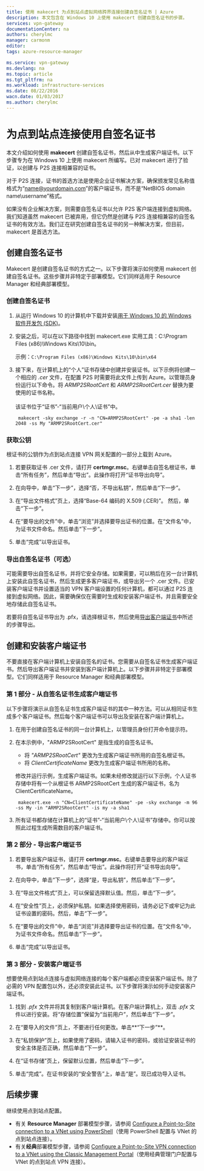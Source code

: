 ```yaml
---
title: 使用 makecert 为点到站点虚拟网络跨界连接创建自签名证书 | Azure
description: 本文包含在 Windows 10 上使用 makecert 创建自签名证书的步骤。
services: vpn-gateway
documentationCenter: na
authors: cherylmc
manager: carmonm
editor: 
tags: azure-resource-manager

ms.service: vpn-gateway
ms.devlang: na
ms.topic: article
ms.tgt_pltfrm: na
ms.workload: infrastructure-services
ms.date: 08/22/2016
wacn.date: 01/03/2017
ms.author: cherylmc
---
```


# 为点到站点连接使用自签名证书

本文介绍如何使用 **makecert** 创建自签名证书，然后从中生成客户端证书。以下步骤专为在 Windows 10 上使用 makecert 所编写。已对 makecert 进行了验证，以创建与 P2S 连接相兼容的证书。

对于 P2S 连接，证书的首选方法是使用企业证书解决方案，确保颁发常见名称值格式为“name@yourdomain.com”的客户端证书，而不是“NetBIOS domain name\\username”格式。

如果没有企业解决方案，则需要自签名证书以允许 P2S 客户端连接到虚拟网络。我们知道虽然 makecert 已被弃用，但它仍然是创建与 P2S 连接相兼容的自签名证书的有效方法。我们正在研究创建自签名证书的另一种解决方案，但目前，makecert 是首选方法。

## 创建自签名证书

Makecert 是创建自签名证书的方式之一。以下步骤将演示如何使用 makecert 创建自签名证书。这些步骤并非特定于部署模型。它们同样适用于 Resource Manager 和经典部署模型。

### 创建自签名证书

1. 从运行 Windows 10 的计算机中下载并安装[用于 Windows 10 的 Windows 软件开发包 (SDK)](https://dev.windows.com/downloads/windows-10-sdk)。

2. 安装之后，可以在以下路径中找到 makecert.exe 实用工具：C:\\Program Files (x86)\\Windows Kits\\10\\bin<arch>。
		
	示例：`C:\Program Files (x86)\Windows Kits\10\bin\x64`

3. 接下来，在计算机上的“个人”证书存储中创建并安装证书。以下示例将创建一个相应的 *.cer* 文件，在配置 P2S 时需要将此文件上传到 Azure。以管理员身份运行以下命令。将 *ARMP2SRootCert* 和 *ARMP2SRootCert.cer* 替换为要使用的证书名称。<br><br>该证书位于“证书”-“当前用户\\个人\\证书”中。

    	makecert -sky exchange -r -n "CN=ARMP2SRootCert" -pe -a sha1 -len 2048 -ss My "ARMP2SRootCert.cer"

###  <a name="rootpublickey"></a>获取公钥

根证书的公钥作为点到站点连接 VPN 网关配置的一部分上载到 Azure。

1. 若要获取证书 .cer 文件，请打开 **certmgr.msc**。右键单击自签名根证书，单击“所有任务”，然后单击“导出”。此操作将打开“证书导出向导”。

2. 在向导中，单击“下一步”，选择“否，不导出私钥”，然后单击“下一步”。

3. 在“导出文件格式”页上，选择“Base-64 编码的 X.509 (.CER)”。 然后，单击“下一步”。

4. 在“要导出的文件”中，单击“浏览”并选择要导出证书的位置。在“文件名”中，为证书文件命名。然后单击“下一步”。

5. 单击“完成”以导出证书。

### 导出自签名证书（可选）

可能需要导出自签名证书，并将它安全存储。如果需要，可以稍后在另一台计算机上安装此自签名证书，然后生成更多客户端证书，或导出另一个 .cer 文件。已安装客户端证书并设置适当的 VPN 客户端设置的任何计算机，都可以通过 P2S 连接到虚拟网络。因此，需要确保仅在需要时生成和安装客户端证书，并且需要安全地存储此自签名证书。

若要将自签名证书导出为 .pfx，请选择根证书，然后使用[导出客户端证书](#clientkey)中所述的步骤导出。

## 创建和安装客户端证书

不要直接在客户端计算机上安装自签名的证书。您需要从自签名证书生成客户端证书。然后导出客户端证书并安装到客户端计算机上。以下步骤并非特定于部署模型。它们同样适用于 Resource Manager 和经典部署模型。

### 第 1 部分 - 从自签名证书生成客户端证书

以下步骤将演示从自签名证书生成客户端证书的其中一种方法。可以从相同证书生成多个客户端证书。然后每个客户端证书可以导出及安装在客户端计算机上。

1. 在用于创建自签名证书的同一台计算机上，以管理员身份打开命令提示符。

2. 在本示例中，"ARMP2SRootCert" 是指生成的自签名证书。
	- 将 *"ARMP2SRootCert"* 更改为生成客户端证书所用的自签名根证书。
	- 将 *ClientCertificateName* 更改为生成客户端证书所用的名称。

	修改并运行示例，生成客户端证书。如果未经修改就运行以下示例，个人证书存储中将有一个从根证书 ARMP2SRootCert 生成的客户端证书，名为 ClientCertificateName。

    	makecert.exe -n "CN=ClientCertificateName" -pe -sky exchange -m 96 -ss My -in "ARMP2SRootCert" -is my -a sha1

4. 所有证书都存储在计算机上的“证书”-“当前用户\\个人\\证书”存储中。你可以按照此过程生成所需数目的客户端证书。

### <a name="clientkey"></a>第 2 部分 - 导出客户端证书

1. 若要导出客户端证书，请打开 **certmgr.msc**。右键单击要导出的客户端证书，单击“所有任务”，然后单击“导出”。此操作将打开“证书导出向导”。

2. 在向导中，单击“下一步”，选择“是，导出私钥”，然后单击“下一步”。

3. 在“导出文件格式”页上，可以保留选择默认值。然后，单击“下一步”。
 
4. 在“安全性”页上，必须保护私钥。如果选择使用密码，请务必记下或牢记为此证书设置的密码。然后，单击“下一步”。

5. 在“要导出的文件”中，单击“浏览”并选择要导出证书的位置。在“文件名”中，为证书文件命名。然后单击“下一步”。

6. 单击“完成”以导出证书。

### 第 3 部分 - 安装客户端证书

想要使用点到站点连接与虚拟网络连接的每个客户端都必须安装客户端证书。除了必需的 VPN 配置包以外，还必须安装此证书。以下步骤将演示如何手动安装客户端证书。

1. 找到 *.pfx* 文件并将其复制到客户端计算机。在客户端计算机上，双击 *.pfx* 文件以进行安装。将“存储位置”保留为“当前用户”，然后单击“下一步”。

2. 在“要导入的文件”页上，不要进行任何更改。单击**“下一步”**。

3. 在“私钥保护”页上，如果使用了密码，请输入证书的密码，或验证安装证书的安全主体是否正确，然后单击“下一步”。

4. 在“证书存储”页上，保留默认位置，然后单击“下一步”。

5. 单击“完成”。在证书安装的“安全警告”上，单击“是”。现已成功导入证书。

## 后续步骤

继续使用点到站点配置。

- 有关 **Resource Manager** 部署模型步骤，请参阅 [Configure a Point-to-Site connection to a VNet using PowerShell](./vpn-gateway-howto-point-to-site-rm-ps.md)（使用 PowerShell 配置与 VNet 的点到站点连接）。
- 有关**经典**部署模型步骤，请参阅 [Configure a Point-to-Site VPN connection to a VNet using the Classic Management Portal](./vpn-gateway-point-to-site-create.md)（使用经典管理门户配置与 VNet 的点到站点 VPN 连接）。

<!---HONumber=Mooncake_Quality_Review_1230_2016-->